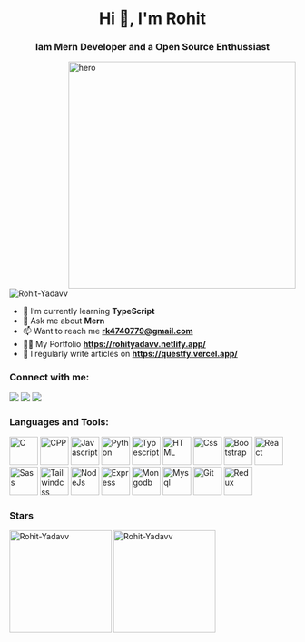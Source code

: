 <h1 align="center">Hi 👋, I'm Rohit</h1>
<h3 align="center">Iam Mern Developer and a Open Source Enthussiast</h3>
<img align="right" width="400" src="https://cdn.dribbble.com/users/1162077/screenshots/3848914/programmer.gif" alt="hero">
<p align="left"> <img src="https://komarev.com/ghpvc/?username=Rohit-Yadavv&label=Profile%20views&color=0e75b6&style=flat" alt="Rohit-Yadavv" /> </p>

- 🌱 I’m currently learning **TypeScript**
- 💬 Ask me about **Mern**
- 📫 Want to reach me **rk4740779@gmail.com**
- 👨‍💻 My Portfolio **https://rohityadavv.netlify.app/**
- 📝 I regularly write articles on **https://questfy.vercel.app/**

<h3 align="left">Connect with me:</h3>
<div> <a href="https://www.linkedin.com/in/rohit-yadav-240448255" target="_blank"><img src="https://img.shields.io/badge/LinkedIn-0077B5?style=for-the-badge&logo=linkedin&logoColor=white" target="_blank"></a>
<a href="https://github.com/Rohit-Yadavv" target="_blank"><img src="https://img.shields.io/badge/GitHub-100000?style=for-the-badge&logo=github&logoColor=white" target="_blank"></a>
<a href = "mailto:rk4740779@gmail.com"><img src="https://img.shields.io/badge/-Gmail-%23333?style=for-the-badge&logo=gmail&logoColor=white" target="_blank"></a>
</div>

<h3 align="left">Languages and Tools:</h3>
<p align="left">
<img src="https://img.icons8.com/?size=1x&id=40670&format=png" alt="C" height="50" width="50"/>
<img src="https://img.icons8.com/?size=1x&id=40669&format=png" alt="CPP" height="50" width="50"/>
<img src="https://img.icons8.com/?size=1x&id=PXTY4q2Sq2lG&format=png" alt="Javascript" height="50" width="50"/>
<img src="https://img.icons8.com/?size=1x&id=l75OEUJkPAk4&format=png" alt="Python" height="50" width="50"/>
<img src="https://img.icons8.com/?size=1x&id=uJM6fQYqDaZK&format=png" alt="Typescript" height="50" width="50"/>
<img src="https://img.icons8.com/?size=1x&id=20909&format=png" alt="HTML" height="50" width="50"/>
<img src="https://img.icons8.com/?size=1x&id=7gdY5qNXaKC0&format=png" alt="Css" height="50" width="50"/>
<img src="https://img.icons8.com/?size=1x&id=84710&format=png" alt="Bootstrap" height="50" width="50"/>
<img src="https://img.icons8.com/?size=1x&id=123603&format=png" alt="React" height="50" width="50"/>
<img src="https://img.icons8.com/?size=1x&id=QBqFNfPPB2Kx&format=png" alt="Sass" height="50" width="50"/>
<img src="https://img.icons8.com/?size=1x&id=4PiNHtUJVbLs&format=png" alt="Tailwindcss" height="50" width="50"/>
<img src="https://img.icons8.com/?size=1x&id=hsPbhkOH4FMe&format=png" alt="NodeJs" height="50" width="50"/>
<img src="https://img.icons8.com/?size=1x&id=SDVmtZ6VBGXt&format=png" alt="Express" height="50" width="50"/>
<img src="https://img.icons8.com/?size=1x&id=74402&format=png" alt="Mongodb" height="50" width="50"/>
<img src="https://img.icons8.com/?size=1x&id=UFXRpPFebwa2&format=png" alt="Mysql" height="50" width="50"/>
<img src="https://img.icons8.com/?size=1x&id=20906&format=png" alt="Git" height="50" width="50"/>
<img src="https://img.icons8.com/?size=1x&id=jD-fJzVguBmw&format=png" alt="Redux" height="50" width="50"/>
</p>

<h3 align="left">Stars</h3>
<img align="left" height="180em" src="https://github-readme-stats.vercel.app/api/top-langs/?username=Rohit-Yadavv&layout=compact" alt=Rohit-Yadavv />

<p><img align="center" height="180em" src="https://github-readme-streak-stats.herokuapp.com/?user=Rohit-Yadavv" alt="Rohit-Yadavv" /></p>

